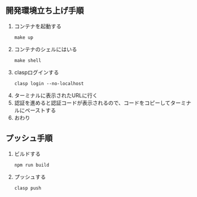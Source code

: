 ## 開発環境立ち上げ手順
1. コンテナを起動する
    ```
    make up
    ```
1. コンテナのシェルにはいる
    ```
    make shell
    ```
1. claspログインする
    ```
    clasp login --no-localhost
    ```
1. ターミナルに表示されたURLに行く
1. 認証を進めると認証コードが表示されるので、コードをコピーしてターミナルにペーストする
1. おわり

## プッシュ手順
1. ビルドする
    ```
    npm run build
    ```
1. プッシュする
    ```
    clasp push
    ```